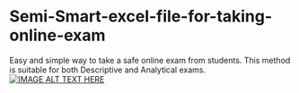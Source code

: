 # Semi-Smart-excel-file-for-taking-online-exam
Easy and simple way to take a safe online exam from students. This method is suitable for both Descriptive and Analytical exams.
[![IMAGE ALT TEXT HERE](https://img.youtube.com/vi/5OPgElqeWcU/0.jpg)](https://www.youtube.com/5OPgElqeWcU)
